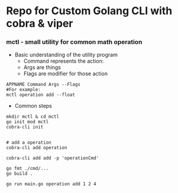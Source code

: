 # Repo for Custom Golang CLI with cobra & viper


### mctl - small utility for common math operation

* Basic understanding of the utility program
    * Command represents the action:
    * Args are things
    * Flags are modifier for those action

```
APPNAME Command Args --Flags
#For example: 
mctl operation add --float
```

* Common steps
```
mkdir mctl & cd mctl
go init mod mctl
cobra-cli init 


# add a operation 
cobra-cli add operation

cobra-cli add add -p 'operationCmd'

go fmt ./cmd/...
go build .

go run main.go operation add 1 2 4
```

